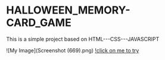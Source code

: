 # HALLOWEEN_MEMORY-CARD_GAME
This is a simple project based on HTML---CSS---JAVASCRIPT

![My Image](Screenshot (669).png)
[!click on me to try](https://umanggoel2001.github.io/devsnestweb/tha10_memory_card/)

